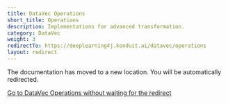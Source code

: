 ```yaml
---
title: DataVec Operations
short_title: Operations
description: Implementations for advanced transformation.
category: DataVec
weight: 3
redirectTo: https://deeplearning4j.konduit.ai/datavec/operations
layout: redirect
---
```


The documentation has moved to a new location. You will be automatically redirected.
            
[Go to DataVec Operations without waiting for the redirect](https://deeplearning4j.konduit.ai/datavec/operations)

        